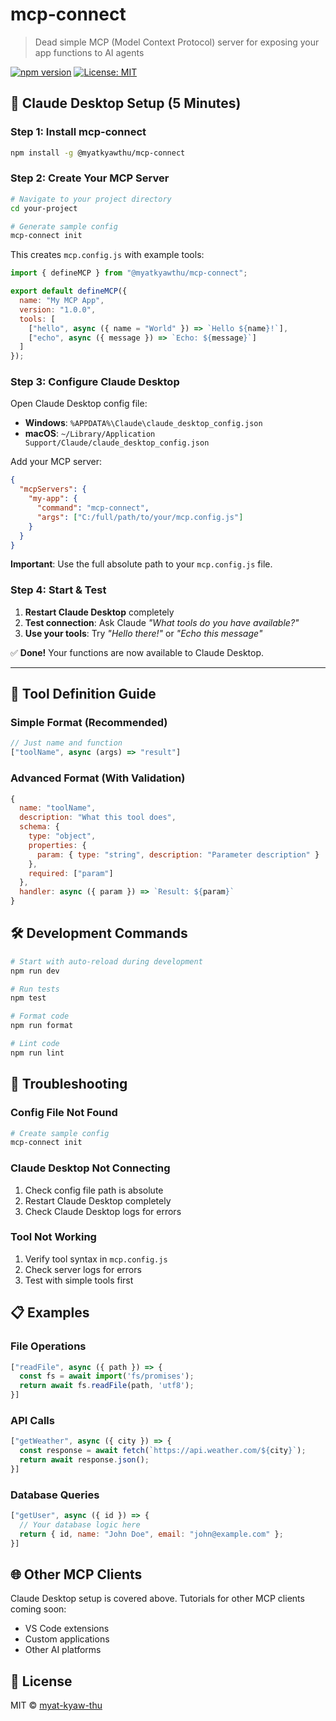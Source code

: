 # mcp-connect

> Dead simple MCP (Model Context Protocol) server for exposing your app functions to AI agents

[![npm version](https://badge.fury.io/js/mcp-connect.svg)](https://www.npmjs.com/package/mcp-connect)
[![License: MIT](https://img.shields.io/badge/License-MIT-yellow.svg)](https://opensource.org/licenses/MIT)

## 🚀 Claude Desktop Setup (5 Minutes)

### Step 1: Install mcp-connect

```bash
npm install -g @myatkyawthu/mcp-connect
```

### Step 2: Create Your MCP Server

```bash
# Navigate to your project directory
cd your-project

# Generate sample config
mcp-connect init
```

This creates `mcp.config.js` with example tools:

```javascript
import { defineMCP } from "@myatkyawthu/mcp-connect";

export default defineMCP({
  name: "My MCP App",
  version: "1.0.0",
  tools: [
    ["hello", async ({ name = "World" }) => `Hello ${name}!`],
    ["echo", async ({ message }) => `Echo: ${message}`]
  ]
});
```

### Step 3: Configure Claude Desktop

Open Claude Desktop config file:
- **Windows**: `%APPDATA%\Claude\claude_desktop_config.json`
- **macOS**: `~/Library/Application Support/Claude/claude_desktop_config.json`

Add your MCP server:

```json
{
  "mcpServers": {
    "my-app": {
      "command": "mcp-connect",
      "args": ["C:/full/path/to/your/mcp.config.js"]
    }
  }
}
```

**Important**: Use the full absolute path to your `mcp.config.js` file.

### Step 4: Start & Test

1. **Restart Claude Desktop** completely
2. **Test connection**: Ask Claude *"What tools do you have available?"*
3. **Use your tools**: Try *"Hello there!"* or *"Echo this message"*

✅ **Done!** Your functions are now available to Claude Desktop.

---

## 📖 Tool Definition Guide

### Simple Format (Recommended)

```javascript
// Just name and function
["toolName", async (args) => "result"]
```

### Advanced Format (With Validation)

```javascript
{
  name: "toolName",
  description: "What this tool does",
  schema: {
    type: "object",
    properties: {
      param: { type: "string", description: "Parameter description" }
    },
    required: ["param"]
  },
  handler: async ({ param }) => `Result: ${param}`
}
```

## 🛠 Development Commands

```bash
# Start with auto-reload during development
npm run dev

# Run tests
npm test

# Format code
npm run format

# Lint code
npm run lint
```

## 🔧 Troubleshooting

### Config File Not Found
```bash
# Create sample config
mcp-connect init
```

### Claude Desktop Not Connecting
1. Check config file path is absolute
2. Restart Claude Desktop completely
3. Check Claude Desktop logs for errors

### Tool Not Working
1. Verify tool syntax in `mcp.config.js`
2. Check server logs for errors
3. Test with simple tools first

## 📋 Examples

### File Operations
```javascript
["readFile", async ({ path }) => {
  const fs = await import('fs/promises');
  return await fs.readFile(path, 'utf8');
}]
```

### API Calls
```javascript
["getWeather", async ({ city }) => {
  const response = await fetch(`https://api.weather.com/${city}`);
  return await response.json();
}]
```

### Database Queries
```javascript
["getUser", async ({ id }) => {
  // Your database logic here
  return { id, name: "John Doe", email: "john@example.com" };
}]
```

## 🌐 Other MCP Clients

Claude Desktop setup is covered above. Tutorials for other MCP clients coming soon:
- VS Code extensions
- Custom applications
- Other AI platforms

## 📄 License

MIT © [myat-kyaw-thu](https://github.com/myat-kyaw-thu)